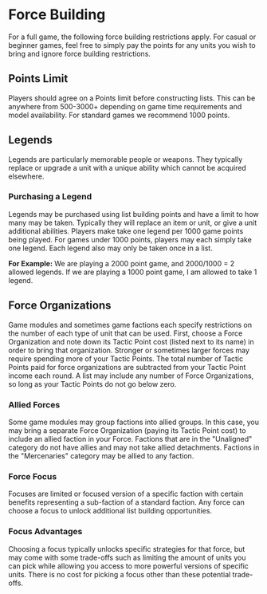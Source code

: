 # Force Building
For a full game, the following force building restrictions apply. For casual or beginner games, feel free to simply pay the points for any units you wish to bring and ignore force building restrictions.

## Points Limit
Players should agree on a Points limit before constructing lists. This can be anywhere from 500-3000+ depending on game time requirements and model availability.
For standard games we recommend 1000 points.

## Legends
Legends are particularly memorable people or weapons. They typically replace or upgrade a unit with a unique ability which cannot be acquired elsewhere.

### Purchasing a Legend
Legends may be purchased using list building points and have a limit to how many may be taken. Typically they will replace an item or unit, or give a unit additional abilities. Players make take one legend per 1000 game points being played. For games under 1000 points, players may each simply take one legend. Each legend also may only be taken once in a list.

__For Example:__ We are playing a 2000 point game, and 2000/1000 = 2 allowed legends. If we are playing a 1000 point game, I am allowed to take 1 legend.

## Force Organizations
Game modules and sometimes game factions each specify restrictions on the number of each type of unit that can be used. First, choose a Force Organization and note down its Tactic Point cost (listed next to its name) in order to bring that organization. Stronger or sometimes larger forces may require spending more of your Tactic Points. The total number of Tactic Points paid for force organizations are subtracted from your Tactic Point income each round. A list may include any number of Force Organizations, so long as your Tactic Points do not go below zero.
### Allied Forces
Some game modules may group factions into allied groups. In this case, you may bring a separate Force Organization (paying its Tactic Point cost) to include an allied faction in your Force. Factions that are in the "Unaligned" category do not have allies and may not take allied detachments. Factions in the "Mercenaries" category may be allied to any faction.
### Force Focus
Focuses are limited or focused version of a specific faction with certain benefits representing a sub-faction of a standard faction. Any force can choose a focus to unlock additional list building opportunities.
### Focus Advantages
Choosing a focus typically unlocks specific strategies for that force, but may come with some trade-offs such as limiting the amount of units you can pick while allowing you access to more powerful versions of specific units. There is no cost for picking a focus other than these potential trade-offs.